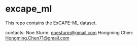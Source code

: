 # excape_ml

This repo contains the ExCAPE-ML dataset.


contacts: 
Noe Sturm: noesturm@gmail.com
Hongming Chen: Hongming.Chen71@gmail.com

